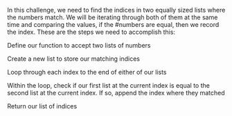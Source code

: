 In this challenge, we need to find the indices in two equally sized lists where the numbers match. We will be iterating through both of them at the same time and comparing the values, if the #numbers are equal, then we record the index. These are the steps we need to accomplish this:

Define our function to accept two lists of numbers

Create a new list to store our matching indices

Loop through each index to the end of either of our lists

Within the loop, check if our first list at the current index is equal to the second list at the current index. If so, append the index where they matched

Return our list of indices